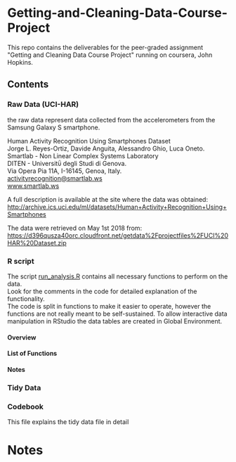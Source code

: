 # Getting-and-Cleaning-Data-Course-Project

This repo contains the deliverables for the peer-graded assignment "Getting and Cleaning Data Course Project" running on coursera, John Hopkins.

## Contents

### Raw Data (UCI-HAR)
the raw data represent data collected from the accelerometers from the Samsung Galaxy S smartphone. 

Human Activity Recognition Using Smartphones Dataset  
Jorge L. Reyes-Ortiz, Davide Anguita, Alessandro Ghio, Luca Oneto.  
Smartlab - Non Linear Complex Systems Laboratory  
DITEN - Universitΰ degli Studi di Genova.  
Via Opera Pia 11A, I-16145, Genoa, Italy.  
activityrecognition@smartlab.ws  
www.smartlab.ws  


A full description is available at the site where the data was obtained:
http://archive.ics.uci.edu/ml/datasets/Human+Activity+Recognition+Using+Smartphones

The data were retrieved on May 1st 2018 from:
https://d396qusza40orc.cloudfront.net/getdata%2Fprojectfiles%2FUCI%20HAR%20Dataset.zip


### R script 
The script [run_analysis.R](run_analysis.R) contains all necessary functions to perform on the data.        
Look for the comments in the code for detailed explanation of the functionality.    
The code is split in functions to make it easier to operate, however the functions are not really meant to be self-sustained. To allow interactive data manipulation in RStudio the data tables are created in Global Environment.   

#### Overview 

#### List of Functions

#### Notes


### Tidy Data



### Codebook
This file explains the tidy data file in detail 

Notes
===========
